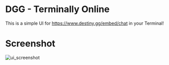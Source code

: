 # DGG - Terminally Online
This is a simple UI for https://www.destiny.gg/embed/chat in your Terminal!

# Screenshot
![ui_screenshot](https://user-images.githubusercontent.com/56630394/198290686-400dfe84-6c4e-474a-80c1-cf7948bde7f8.png)
